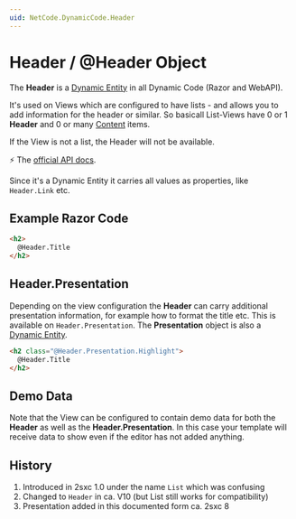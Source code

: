 ```yaml
---
uid: NetCode.DynamicCode.Header
---
```


# Header / @Header Object

The **Header** is a [Dynamic Entity](xref:NetCode.DynamicData.DynamicEntity) in all Dynamic Code (Razor and WebAPI). 

It's used on Views which are configured to have lists - and allows you to add information for the header or similar. So basicall List-Views have 0 or 1 **Header** and 0 or many [Content](xref:NetCode.DynamicCode.Content) items. 

If the View is not a list, the Header will not be available. 

⚡ The [official API docs](xref:ToSic.Sxc.Code.IDynamicCode.Header).

Since it's a Dynamic Entity it carries all values as properties, like `Header.Link` etc. 

## Example Razor Code

```html
<h2>
  @Header.Title
</h2>
```

## Header.Presentation

Depending on the view configuration the **Header** can carry additional presentation information, for example how to format the title etc. This is available on `Header.Presentation`. The **Presentation** object is also a [Dynamic Entity](xref:NetCode.DynamicData.DynamicEntity). 

```html
<h2 class="@Header.Presentation.Highlight">
  @Header.Title
</h2>
```

## Demo Data

Note that the View can be configured to contain demo data for both the **Header** as well as the **Header.Presentation**. In this case your template will receive data to show even if the editor has not added anything. 

## History

1. Introduced in 2sxc 1.0 under the name `List` which was confusing
1. Changed to `Header` in ca. V10 (but List still works for compatibility)
1. Presentation added in this documented form ca. 2sxc 8